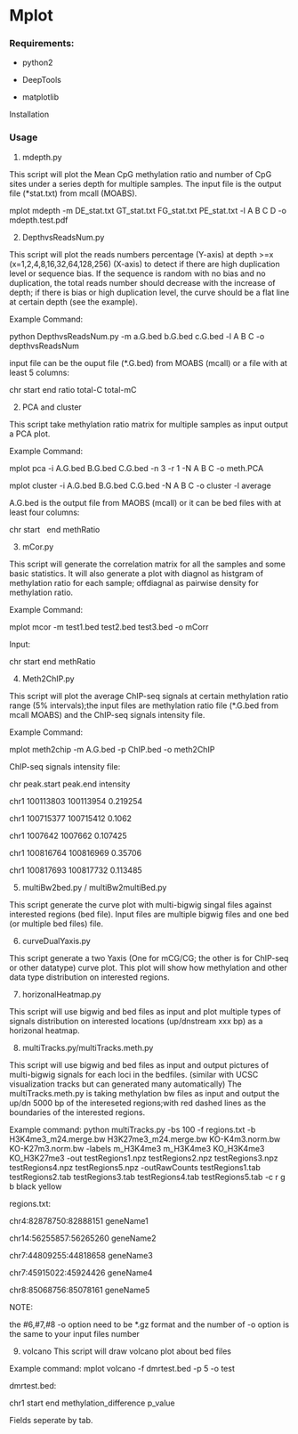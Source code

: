 # Mplot

<h3>Requirements:</h3>

- python2

- DeepTools

- matplotlib



Installation

<h3>Usage</h3>

1. mdepth.py

This script will plot the Mean CpG methylation ratio and number of CpG sites under a series depth for multiple samples. The input file is the output file (*stat.txt) from mcall (MOABS).

mplot mdepth -m DE_stat.txt GT_stat.txt FG_stat.txt PE_stat.txt -l A B C D -o mdepth.test.pdf



2. DepthvsReadsNum.py

This script will plot the reads numbers percentage (Y-axis) at depth >=x (x=1,2,4,8,16,32,64,128,256) (X-axis) to detect if there are high duplication level or sequence bias. If the sequence is random with no bias and no duplication, the total reads number should decrease with the increase of depth; if there is bias or high duplication level, the curve should be a flat line at certain depth (see the example).  

Example Command:

python DepthvsReadsNum.py -m a.G.bed b.G.bed c.G.bed -l A B C -o depthvsReadsNum

input file can be the ouput file (*.G.bed) from MOABS (mcall) or a file with at least 5 columns:

chr start end ratio total-C total-mC

2. PCA and cluster

This script take methylation ratio matrix for multiple samples as input output a PCA plot.

Example Command:

mplot pca -i A.G.bed B.G.bed C.G.bed -n 3 -r 1 -N A B C -o meth.PCA

mplot cluster -i A.G.bed B.G.bed C.G.bed -N A B C -o cluster -l average

A.G.bed is the output file from MAOBS (mcall) or it can be bed files with at least four columns:

chr  start   end   methRatio


3. mCor.py

This script will generate the correlation matrix for all the samples and some basic statistics. It will also generate a plot with diagnol as histgram of methylation ratio for each sample; offdiagnal as pairwise density for methylation ratio.

Example Command:

mplot  mcor -m test1.bed test2.bed test3.bed -o mCorr

Input:

chr start end methRatio


4. Meth2ChIP.py

This script will plot the average ChIP-seq signals at certain methylation ratio range (5% intervals);the input files are methylation ratio file (*.G.bed from mcall MOABS) and the ChIP-seq signals intensity file.

Example Command:

mplot meth2chip -m A.G.bed -p ChIP.bed -o meth2ChIP

ChIP-seq signals intensity file:

chr peak.start  peak.end  intensity

chr1    100113803       100113954       0.219254

chr1    100715377       100715412       0.1062

chr1    1007642 1007662 0.107425

chr1    100816764       100816969       0.35706

chr1    100817693       100817732       0.113485


5. multiBw2bed.py / multiBw2multiBed.py

This script generate the curve plot with multi-bigwig singal files against interested regions (bed file). Input files are multiple bigwig files and one bed (or multiple bed files) file.

6. curveDualYaxis.py

This script generate a two Yaxis (One for mCG/CG; the other is for ChIP-seq or other datatype) curve plot. This plot will show how methylation and other data type distribution on interested regions.

7. horizonalHeatmap.py

This script will use bigwig and bed files as input and plot multiple types of signals distribution on interested locations (up/dnstream xxx bp) as a horizonal heatmap.


8. multiTracks.py/multiTracks.meth.py

This script will use bigwig and bed files as input and output pictures of multi-bigwig signals for each loci in the bedfiles. (similar with UCSC visualization tracks but can generated many automatically) 
The multiTracks.meth.py is taking methylation bw files as input and output the up/dn 5000 bp of the intereseted regions;with 
red dashed lines as the boundaries of the interested regions.

Example command:
python  multiTracks.py -bs 100 -f regions.txt -b H3K4me3_m24.merge.bw H3K27me3_m24.merge.bw KO-K4m3.norm.bw KO-K27m3.norm.bw  -labels m_H3K4me3 m_H3K4me3 KO_H3K4me3 KO_H3K27me3 -out testRegions1.npz testRegions2.npz testRegions3.npz testRegions4.npz testRegions5.npz -outRawCounts testRegions1.tab testRegions2.tab testRegions3.tab testRegions4.tab testRegions5.tab -c r g b black yellow

regions.txt:

chr4:82878750:82888151	geneName1

chr14:56255857:56265260	geneName2

chr7:44809255:44818658	geneName3

chr7:45915022:45924426	geneName4

chr8:85068756:85078161	geneName5


NOTE:

the #6,#7,#8 -o option need to be *.gz format and the number of -o option is the same to your input files number

9. volcano
This script will draw volcano plot about bed files

Example command:
mplot volcano -f dmrtest.bed -p 5 -o test

dmrtest.bed:

chr1    start   end methylation_difference  p_value

Fields seperate by tab.
